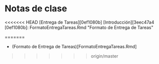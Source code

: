 # Notas de clase
<<<<<<< HEAD
[Entrega de Tareas][0ef1080b]
[Introducción][3eec47a4
  [0ef1080b]: FormatoEntregaTareas.Rmd "Formato de Entrega de Tareas"

  [3eec47a4]: Chapter-1.Rmd "Introducción a Python"
=======

- (Formato de Entrega de Tareas)[FormatoEntregaTareas.Rmd]
>>>>>>> origin/master
